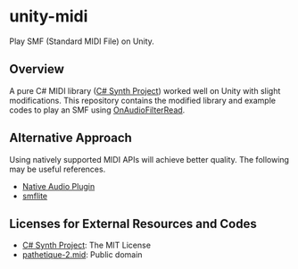 # unity-midi
Play SMF (Standard MIDI File) on Unity.

## Overview
A pure C# MIDI library ([C# Synth Project](https://csharpsynthproject.codeplex.com/))
worked well on Unity with slight modifications.
This repository contains the modified library
and example codes to play an SMF using [OnAudioFilterRead](https://docs.unity3d.com/ScriptReference/MonoBehaviour.OnAudioFilterRead.html).

## Alternative Approach
Using natively supported MIDI APIs will achieve better quality. The following may be useful references.
* [Native Audio Plugin](https://bitbucket.org/Unity-Technologies/nativeaudioplugins/src/a58c1cb0389874593b2a93b41fbb41912f9d670f/NativeCode/Plugin_Synthesizer.cpp)
* [smflite](https://github.com/keijiro/unity-smf-test)

## Licenses for External Resources and Codes
* [C# Synth Project](https://csharpsynthproject.codeplex.com/): The MIT License
* [pathetique-2.mid](http://www.mutopiaproject.org/cgibin/piece-info.cgi?id=295): Public domain
